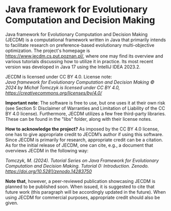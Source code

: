 # Java framework for Evolutionary Computation and Decision Making

Java framework for Evolutionary Computation and Decision Making (JECDM) is a computational framework written in Java that primarily intends to facilitate research on preference-based evolutionary multi-objective optimization. The project's homepage is https://www.jecdm.cs.put.poznan.pl/, where one may find its overview and various tutorials discussing how to utilize it in practice. Its most recent version was developed in Java 17 using the IntelliJ IDEA 2023.2.<br>

JECDM is licensed under CC BY 4.0. License note: <br>
*Java framework for Evolutionary Computation and Decision
Making © 2024 by Michał Tomczyk is licensed under CC BY
4.0, https://creativecommons.org/licenses/by/4.0/*

**Important note**: The software is free to use, but one uses it at their own risk (see Section 5: Disclaimer of Warranties and Limitation of Liability of the CC BY 4.0 license). Furthermore, JECDM utilizes a few free third-party libraries. These can be found in the "libs" folder, along with their license notes.

**How to acknowledge the project?** As imposed by the CC  BY 4.0 license, one has to give appropriate credit to JECDM’s author if using this software. Since JECDM is primarily for research, appropriate credit can be a citation. As for the initial release of JECDM, one can cite, e.g., a document that overviews JECDM in the following way:<br>

*Tomczyk, M. (2024). Tutorial Series on Java Framework for Evolutionary Computation and Decision Making. Tutorial 0: Introduction. Zenodo. https://doi.org/10.5281/zenodo.14283750*

**Note that**, however, a peer-reviewed publication showcasing JECDM is planned to be published soon. When issued, it is suggested to cite that future work (this paragraph will be accordingly updated in the future). When using JECDM for commercial purposes, appropriate credit should also be given.
